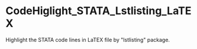 # CodeHiglight_STATA_Lstlisting_LaTEX
Highlight the STATA code lines in LaTEX file by "lstlisting" package.
